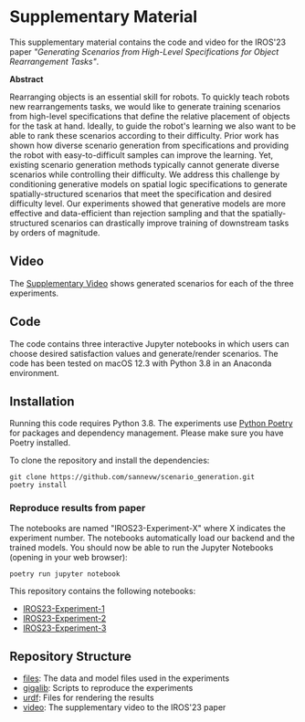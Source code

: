 # Supplementary Material

This supplementary material contains the code and video for the IROS'23 paper _"Generating Scenarios from High-Level Specifications for Object Rearrangement Tasks"_. 

__Abstract__

Rearranging objects is an essential skill for robots. To quickly teach robots new rearrangements tasks, we would like to generate training scenarios from high-level specifications that define the relative placement of objects for the task at hand. Ideally, to guide the robot's learning we also want to be able to rank these scenarios according to their difficulty. Prior work has shown how diverse scenario generation from specifications and providing the robot with easy-to-difficult samples can improve the learning. Yet, existing scenario generation methods typically cannot generate diverse scenarios while controlling their difficulty. We address this challenge by conditioning generative models on spatial logic specifications to generate spatially-structured scenarios that meet the specification and desired difficulty level. Our experiments showed that generative models are more effective and data-efficient than rejection sampling and that the spatially-structured scenarios can drastically improve training of downstream tasks by orders of magnitude.


## Video
The [Supplementary Video](video/IROS23-SupplementaryVideo.mp4) shows generated scenarios for each of the three experiments.

## Code
The code contains three interactive Jupyter notebooks in which users can choose desired satisfaction values and generate/render scenarios. 
The code has been tested on macOS 12.3 with Python 3.8 in an Anaconda environment. 

## Installation

Running this code requires Python 3.8.
The experiments use [Python Poetry](https://python-poetry.org) for packages and dependency management. Please make sure you have Poetry installed.

To clone the repository and install the dependencies:
```shell
git clone https://github.com/sannevw/scenario_generation.git
poetry install
```

### Reproduce results from paper

The notebooks are named "IROS23-Experiment-X" where X indicates the experiment number. The notebooks automatically load our backend and the trained models. 
You should now be able to run the Jupyter Notebooks (opening in your web browser):
```shell
poetry run jupyter notebook
```

This repository contains the following notebooks:
- [IROS23-Experiment-1](IROS23-Experiment-1.ipynb)
- [IROS23-Experiment-2](IROS23-Experiment-2.ipynb)
- [IROS23-Experiment-3](IROS23-Experiment-3.ipynb)

## Repository Structure
- [files](./files): The data and model files used in the experiments
- [gigalib](./gigalib): Scripts to reproduce the experiments
- [urdf](./urdf): Files for rendering the results
- [video](./video): The supplementary video to the IROS'23 paper
